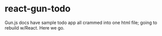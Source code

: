 # react-gun-todo
Gun.js docs have sample todo app all crammed into one html file; going to rebuild w/React. Here we go.
